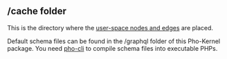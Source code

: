 ## /cache folder

This is the directory where the [user-space nodes and edges](http://www.phonetworks.org/kernel) are placed.

Default schema files can be found in the /graphql folder of this Pho-Kernel package. You need [pho-cli](https://github.com/phonetworks/pho-cli) to compile schema files into executable PHPs.